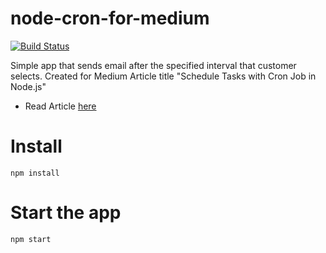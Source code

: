 # node-cron-for-medium

[![Build Status](https://travis-ci.org/joemccann/dillinger.svg?branch=master)](https://travis-ci.org/joemccann/dillinger)

Simple app that sends email after the specified interval that customer selects. Created for Medium Article title "Schedule Tasks with Cron Job in Node.js"

- Read Article [here]

# Install

`npm install`

# Start the app

`npm start`

[here]: https://medium.com/@usamayousuf_62526/using-aws-cloudformation-template-to-create-cloudwatch-event-that-triggers-sns-a20d94c26576
